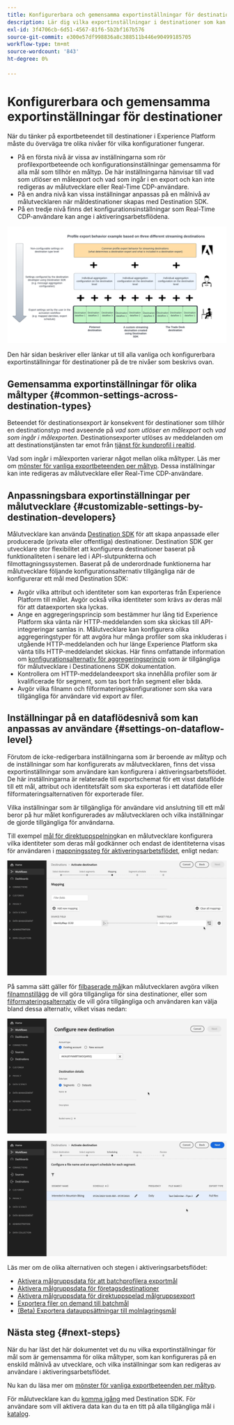 ```yaml
---
title: Konfigurerbara och gemensamma exportinställningar för destinationer
description: Lär dig vilka exportinställningar i destinationer som kan konfigureras på en målnivå och som är fasta och inte kan redigeras.
exl-id: 3f4706cb-6d51-4567-81f6-5b2bf167b576
source-git-commit: e300e57df998836a8c388511b446e90499185705
workflow-type: tm+mt
source-wordcount: '843'
ht-degree: 0%

---
```


# Konfigurerbara och gemensamma exportinställningar för destinationer

När du tänker på exportbeteendet till destinationer i Experience Platform måste du överväga tre olika nivåer för vilka konfigurationer fungerar.

* På en första nivå är vissa av inställningarna som rör profilexportbeteende och konfigurationsinställningar gemensamma för alla mål som tillhör en måltyp. De här inställningarna hänvisar till vad som utlöser en målexport och vad som ingår i en export och kan inte redigeras av målutvecklare eller Real-Time CDP-användare.
* På en andra nivå kan vissa inställningar anpassas på en målnivå av målutvecklaren när måldestinationer skapas med Destination SDK.
* På en tredje nivå finns det konfigurationsinställningar som Real-Time CDP-användare kan ange i aktiveringsarbetsflödena.

![Bild som visar hur vanliga och konfigurerbara exportinställningar för destinationer samverkar](/help/destinations/assets/how-destinations-work/profile-export-behavior-diagram.png)

Den här sidan beskriver eller länkar ut till alla vanliga och konfigurerbara exportinställningar för destinationer på de tre nivåer som beskrivs ovan.

## Gemensamma exportinställningar för olika måltyper {#common-settings-across-destination-types}

Beteendet för destinationsexport är konsekvent för destinationer som tillhör en destinationstyp med avseende på *vad som utlöser en målexport* och *vad som ingår i målexporten*. Destinationsexporter utlöses av meddelanden om att destinationstjänsten tar emot från [tjänst för kundprofil i realtid](https://experienceleague.adobe.com/docs/blueprints-learn/architecture/architecture-overview/platform-applications.html#adobe-experience-platform-%26-applications-detailed-architecture-diagram).

Vad som ingår i målexporten varierar något mellan olika måltyper. Läs mer om [mönster för vanliga exportbeteenden per måltyp](/help/destinations/how-destinations-work/profile-export-behavior.md). Dessa inställningar kan inte redigeras av målutvecklare eller Real-Time CDP-användare.

## Anpassningsbara exportinställningar per målutvecklare {#customizable-settings-by-destination-developers}

Målutvecklare kan använda [Destination SDK](/help/destinations/destination-sdk/overview.md) för att skapa anpassade eller producerade (privata eller offentliga) destinationer. Destination SDK ger utvecklare stor flexibilitet att konfigurera destinationer baserat på funktionaliteten i senare led i API-slutpunkterna och filmottagningssystemen. Baserat på de underordnade funktionerna har målutvecklare följande konfigurationsalternativ tillgängliga när de konfigurerar ett mål med Destination SDK:

* Avgör vilka attribut och identiteter som kan exporteras från Experience Platform till målet. Avgör också vilka identiteter som krävs av deras mål för att dataexporten ska lyckas.
* Ange en aggregeringsprincip som bestämmer hur lång tid Experience Platform ska vänta när HTTP-meddelanden som ska skickas till API-integreringar samlas in. Målutvecklare kan konfigurera olika aggregeringstyper för att avgöra hur många profiler som ska inkluderas i utgående HTTP-meddelanden och hur länge Experience Platform ska vänta tills HTTP-meddelandet skickas. Här finns omfattande information om [konfigurationsalternativ för aggregeringsprincip](../destination-sdk/functionality/destination-configuration/aggregation-policy.md) som är tillgängliga för målutvecklare i Destinationens SDK dokumentation.
* Kontrollera om HTTP-meddelandeexport ska innehålla profiler som är kvalificerade för segment, som tas bort från segment eller båda.
* Avgör vilka filnamn och filformateringskonfigurationer som ska vara tillgängliga för användare vid export av filer.

## Inställningar på en dataflödesnivå som kan anpassas av användare {#settings-on-dataflow-level}

Förutom de icke-redigerbara inställningarna som är beroende av måltyp och de inställningar som har konfigurerats av målutvecklaren, finns det vissa exportinställningar som användare kan konfigurera i aktiveringsarbetsflödet. De här inställningarna är relaterade till exportschemat för ett visst dataflöde till ett mål, attribut och identitetsfält som ska exporteras i ett dataflöde eller filformateringsalternativen för exporterade filer.

Vilka inställningar som är tillgängliga för användare vid anslutning till ett mål beror på hur målet konfigurerades av målutvecklaren och vilka inställningar de gjorde tillgängliga för användarna.

Till exempel [mål för direktuppspelning](/help/destinations/destination-types.md#streaming-destinations)kan en målutvecklare konfigurera vilka identiteter som deras mål godkänner och endast de identiteterna visas för användaren i [mappningssteg för aktiveringsarbetsflödet](/help/destinations/ui/activate-segment-streaming-destinations.md#mapping), enligt nedan:

![Skärminspelning av identitetsvalet för målfältet i mappningssteget i aktiveringsarbetsflödet. ](/help/destinations/assets/how-destinations-work/identity-mapping-example.gif)

På samma sätt gäller för [filbaserade mål](/help/destinations/destination-types.md#file-based)kan målutvecklaren avgöra vilken [filnamnstillägg](/help/destinations/ui/activate-batch-profile-destinations.md#file-names) de vill göra tillgängliga för sina destinationer, eller som [filformateringsalternativ](/help/destinations/destination-sdk/guides/batch/configure-file-formatting-options.md) de vill göra tillgängliga och användaren kan välja bland dessa alternativ, vilket visas nedan:

![Skärminspelning av filformateringsalternativet vid anslutning till ett filbaserat mål.](/help/destinations/assets/how-destinations-work/file-formatting-options.gif)

![Skärminspelning av alternativet för filnamnstillägg i schemaläggningssteget i aktiveringsarbetsflödet. ](/help/destinations/assets/how-destinations-work/filename-append-options.gif)

Läs mer om de olika alternativen och stegen i aktiveringsarbetsflödet:

* [Aktivera målgruppsdata för att batchprofilera exportmål](/help/destinations/ui/activate-batch-profile-destinations.md)
* [Aktivera målgruppsdata för företagsdestinationer](/help/destinations/ui/activate-streaming-profile-destinations.md)
* [Aktivera målgruppsdata för direktuppspelad målgruppsexport](/help/destinations/ui/activate-segment-streaming-destinations.md)
* [Exportera filer on demand till batchmål](/help/destinations/ui/export-file-now.md)
* [(Beta) Exportera datauppsättningar till molnlagringsmål](/help/destinations/ui/export-datasets.md)

## Nästa steg {#next-steps}

När du har läst det här dokumentet vet du nu vilka exportinställningar för mål som är gemensamma för olika måltyper, som kan konfigureras på en enskild målnivå av utvecklare, och vilka inställningar som kan redigeras av användare i aktiveringsarbetsflödet.

Nu kan du läsa mer om [mönster för vanliga exportbeteenden per måltyp](/help/destinations/how-destinations-work/profile-export-behavior.md).

För målutvecklare kan du [komma igång](/help/destinations/destination-sdk/getting-started.md) med Destination SDK. För användare som vill aktivera data kan du ta en titt på alla tillgängliga mål i [katalog](/help/destinations/catalog/overview.md).

